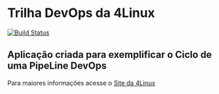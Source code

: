 # Trilha DevOps da 4Linux

<!-- Altere a Flag abaixo com sua URL do Travis -->
[![Build Status](https://travis-ci.org/vnessaethi/DevOpsLab-HelloWorld.svg?branch=master)](https://travis-ci.org/vnessaethi/DevOpsLab-HelloWorld)

## Aplicação criada para exemplificar o Ciclo de uma PipeLine DevOps


Para maiores informações acesse o [Site da 4Linux](https://www.4linux.com.br/cursos/devops)
